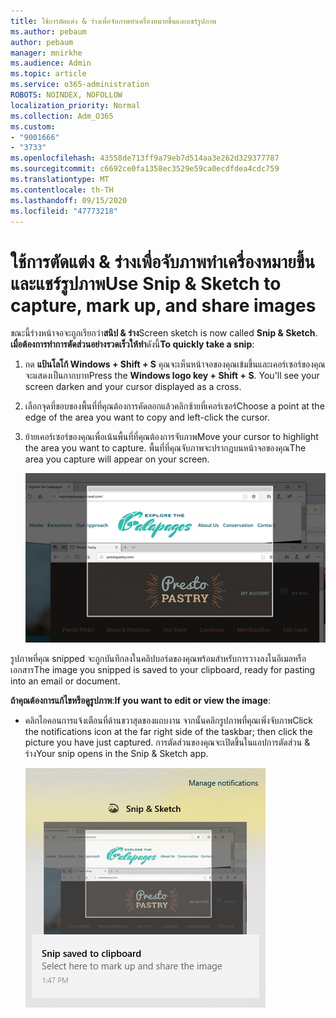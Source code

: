 ```yaml
---
title: ใช้การตัดแต่ง & ร่างเพื่อจับภาพทำเครื่องหมายขึ้นและแชร์รูปภาพ
ms.author: pebaum
author: pebaum
manager: mnirkhe
ms.audience: Admin
ms.topic: article
ms.service: o365-administration
ROBOTS: NOINDEX, NOFOLLOW
localization_priority: Normal
ms.collection: Adm_O365
ms.custom:
- "9001666"
- "3733"
ms.openlocfilehash: 43558de713ff9a79eb7d514aa3e262d329377787
ms.sourcegitcommit: c6692ce0fa1358ec3529e59ca0ecdfdea4cdc759
ms.translationtype: MT
ms.contentlocale: th-TH
ms.lasthandoff: 09/15/2020
ms.locfileid: "47773218"
---
```

# <a name="use-snip--sketch-to-capture-mark-up-and-share-images"></a><span data-ttu-id="5f5e9-102">ใช้การตัดแต่ง & ร่างเพื่อจับภาพทำเครื่องหมายขึ้นและแชร์รูปภาพ</span><span class="sxs-lookup"><span data-stu-id="5f5e9-102">Use Snip & Sketch to capture, mark up, and share images</span></span>

<span data-ttu-id="5f5e9-103">ขณะนี้ร่างหน้าจอจะถูกเรียกว่า**สนิป & ร่าง**</span><span class="sxs-lookup"><span data-stu-id="5f5e9-103">Screen sketch is now called **Snip & Sketch**.</span></span> <span data-ttu-id="5f5e9-104">**เมื่อต้องการทำการตัดส่วนอย่างรวดเร็วให้ทำ**ดังนี้</span><span class="sxs-lookup"><span data-stu-id="5f5e9-104">**To quickly take a snip**:</span></span>

1. <span data-ttu-id="5f5e9-105">กด **แป้นโลโก้ Windows + Shift + S** คุณจะเห็นหน้าจอของคุณเข้มขึ้นและเคอร์เซอร์ของคุณจะแสดงเป็นกากบาท</span><span class="sxs-lookup"><span data-stu-id="5f5e9-105">Press the **Windows logo key + Shift + S**. You'll see your screen darken and your cursor displayed as a cross.</span></span> 

2. <span data-ttu-id="5f5e9-106">เลือกจุดที่ขอบของพื้นที่ที่คุณต้องการคัดลอกแล้วคลิกซ้ายที่เคอร์เซอร์</span><span class="sxs-lookup"><span data-stu-id="5f5e9-106">Choose a point at the edge of the area you want to copy and left-click the cursor.</span></span> 

3. <span data-ttu-id="5f5e9-107">ย้ายเคอร์เซอร์ของคุณเพื่อเน้นพื้นที่ที่คุณต้องการจับภาพ</span><span class="sxs-lookup"><span data-stu-id="5f5e9-107">Move your cursor to highlight the area you want to capture.</span></span> <span data-ttu-id="5f5e9-108">พื้นที่ที่คุณจับภาพจะปรากฏบนหน้าจอของคุณ</span><span class="sxs-lookup"><span data-stu-id="5f5e9-108">The area you capture will appear on your screen.</span></span>

   ![รูปของสิ่งที่เลือกที่ถูกเน้น](media/snipone.png)

<span data-ttu-id="5f5e9-110">รูปภาพที่คุณ snipped จะถูกบันทึกลงในคลิปบอร์ดของคุณพร้อมสำหรับการวางลงในอีเมลหรือเอกสาร</span><span class="sxs-lookup"><span data-stu-id="5f5e9-110">The image you snipped is saved to your clipboard, ready for pasting into an email or document.</span></span> 

<span data-ttu-id="5f5e9-111">**ถ้าคุณต้องการแก้ไขหรือดูรูปภาพ**:</span><span class="sxs-lookup"><span data-stu-id="5f5e9-111">**If you want to edit or view the image**:</span></span> 

- <span data-ttu-id="5f5e9-112">คลิกไอคอนการแจ้งเตือนที่ด้านขวาสุดของแถบงาน จากนั้นคลิกรูปภาพที่คุณเพิ่งจับภาพ</span><span class="sxs-lookup"><span data-stu-id="5f5e9-112">Click the notifications icon at the far right side of the taskbar; then click the picture you have just captured.</span></span> <span data-ttu-id="5f5e9-113">การตัดส่วนของคุณจะเปิดขึ้นในแอปการตัดส่วน & ร่าง</span><span class="sxs-lookup"><span data-stu-id="5f5e9-113">Your snip opens in the Snip & Sketch app.</span></span>

   ![รูปภาพที่แสดงในแอปสนิป](media/sniptwo.png)
